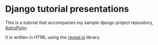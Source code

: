 # Django tutorial presentations

This is a tutorial that accompanies my sample django project repository, [AstroPony](https://github.com/zemogle/astropony).

It is written in HTML using the [reveal.js](https://github.com/hakimel/reveal.js) library.
